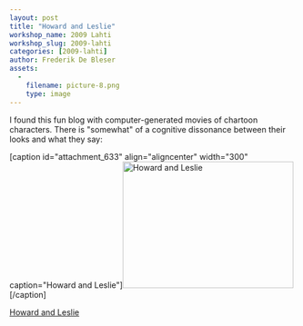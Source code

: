 ```yaml
---
layout: post
title: "Howard and Leslie"
workshop_name: 2009 Lahti
workshop_slug: 2009-lahti
categories: [2009-lahti]
author: Frederik De Bleser
assets:
  -
    filename: picture-8.png
    type: image
---
```

I found this fun blog with computer-generated movies of chartoon characters. There is "somewhat" of a cognitive dissonance between their looks and what they say:

[caption id="attachment_633" align="aligncenter" width="300" caption="Howard and Leslie"]<a href="http://howardandleslie.blogspot.com/"><img class="size-medium wp-image-633" title="picture-8" src="http://workshops.nodebox.net/2009/wp-content/uploads/picture-8-300x223.png" alt="Howard and Leslie" width="300" height="223" /></a>[/caption]

<a href="http://howardandleslie.blogspot.com/">Howard and Leslie</a>
